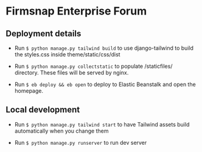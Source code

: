 # Firmsnap Enterprise Forum

## Deployment details
 - Run `$ python manage.py tailwind build` to use django-tailwind to build the styles.css inside theme/static/css/dist

 - Run `$ python manage.py collectstatic` to populate /staticfiles/ directory. These files will be served by nginx.

 - Run `$ eb deploy && eb open` to deploy to Elastic Beanstalk and open the homepage.

## Local development

 - Run `$ python manage.py tailwind start` to have Tailwind assets build automatically when you change them

 - Run `$ python manage.py runserver` to run dev server